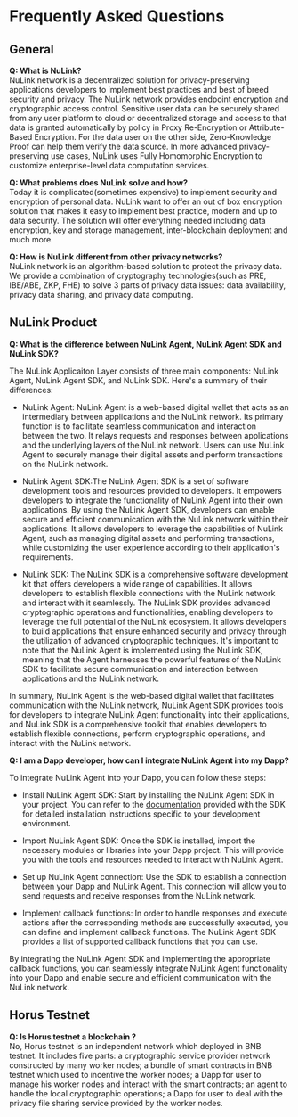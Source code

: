 # Frequently Asked Questions

## General

**Q: What is NuLink?**  
NuLink network is a decentralized solution for privacy-preserving applications developers to implement best practices and best of breed security and privacy. The NuLink network provides endpoint encryption and cryptographic access control. Sensitive user data can be securely shared from any user platform to cloud or decentralized storage and access to that data is granted automatically by policy in Proxy Re-Encryption or Attribute-Based Encryption. For the data user on the other side, Zero-Knowledge Proof can help them verify the data source. In more advanced privacy-preserving use cases, NuLink uses Fully Homomorphic Encryption to customize enterprise-level data computation services.

**Q: What problems does NuLink solve and how?**  
Today it is complicated(sometimes expensive) to implement security and encryption of personal data. NuLink want to offer an out of box encryption solution that makes it easy to implement best practice, modern and up to data security. The solution will offer everything needed including data encryption, key and storage management, inter-blockchain deployment and much more.  

**Q: How is NuLink different from other privacy networks?**  
NuLink network is an algorithm-based solution to protect the privacy data. We provide a combination of cryptography technologies(such as PRE, IBE/ABE, ZKP, FHE) to solve 3 parts of privacy data issues: data availability, privacy data sharing, and privacy data computing. 

## NuLink Product

**Q: What is the difference between NuLink Agent, NuLink Agent SDK and NuLink SDK?** 

The NuLink Applicaiton Layer consists of three main components: NuLink Agent, NuLink Agent SDK, and NuLink SDK. Here's a summary of their differences:

* NuLink Agent: NuLink Agent is a web-based digital wallet that acts as an intermediary between applications and the NuLink network. Its primary function is to facilitate seamless communication and interaction between the two. It relays requests and responses between applications and the underlying layers of the NuLink network. Users can use NuLink Agent to securely manage their digital assets and perform transactions on the NuLink network.

* NuLink Agent SDK:The NuLink Agent SDK is a set of software development tools and resources provided to developers. It empowers developers to integrate the functionality of NuLink Agent into their own applications. By using the NuLink Agent SDK, developers can enable secure and efficient communication with the NuLink network within their applications. It allows developers to leverage the capabilities of NuLink Agent, such as managing digital assets and performing transactions, while customizing the user experience according to their application's requirements.

* NuLink SDK: The NuLink SDK is a comprehensive software development kit that offers developers a wide range of capabilities. It allows developers to establish flexible connections with the NuLink network and interact with it seamlessly. The NuLink SDK provides advanced cryptographic operations and functionalities, enabling developers to leverage the full potential of the NuLink ecosystem. It allows developers to build applications that ensure enhanced security and privacy through the utilization of advanced cryptographic techniques. It's important to note that the NuLink Agent is implemented using the NuLink SDK, meaning that the Agent harnesses the powerful features of the NuLink SDK to facilitate secure communication and interaction between applications and the NuLink network.

In summary, NuLink Agent is the web-based digital wallet that facilitates communication with the NuLink network, NuLink Agent SDK provides tools for developers to integrate NuLink Agent functionality into their applications, and NuLink SDK is a comprehensive toolkit that enables developers to establish flexible connections, perform cryptographic operations, and interact with the NuLink network. 

**Q: I am a Dapp developer, how can I integrate NuLink Agent into my Dapp?** 

To integrate NuLink Agent into your Dapp, you can follow these steps:

* Install NuLink Agent SDK: Start by installing the NuLink Agent SDK in your project. You can refer to the [documentation](../dev/agent_sdk.md) provided with the SDK for detailed installation instructions specific to your development environment.

* Import NuLink Agent SDK: Once the SDK is installed, import the necessary modules or libraries into your Dapp project. This will provide you with the tools and resources needed to interact with NuLink Agent.

* Set up NuLink Agent connection: Use the SDK to establish a connection between your Dapp and NuLink Agent. This connection will allow you to send requests and receive responses from the NuLink network.

* Implement callback functions: In order to handle responses and execute actions after the corresponding methods are successfully executed, you can define and implement callback functions. The NuLink Agent SDK provides a list of supported callback functions that you can use.

By integrating the NuLink Agent SDK and implementing the appropriate callback functions, you can seamlessly integrate NuLink Agent functionality into your Dapp and enable secure and efficient communication with the NuLink network.

## Horus Testnet

**Q: Is Horus testnet a blockchain ?**  
No, Horus testnet is an independent network which deployed in BNB testnet. It includes five parts: a cryptographic service provider network constructed by many worker nodes; a bundle of smart contracts in BNB testnet which used to incentive the worker nodes; a Dapp for user to manage his worker nodes and interact with the smart contracts; an agent to handle the local cryptographic operations; a Dapp for user to deal with the privacy file sharing service provided by the worker nodes. 